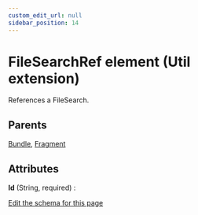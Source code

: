 ```yaml
---
custom_edit_url: null
sidebar_position: 14
---
```

# FileSearchRef element (Util extension)
References a FileSearch.

## Parents
[Bundle](../wxs/bundle.md), [Fragment](../wxs/fragment.md)

## Attributes
**Id** (String, required)
  : 


[Edit the schema for this page](https://github.com/wixtoolset/web/blob/master/src/xsd4/util.xsd)